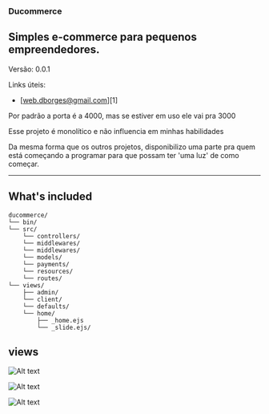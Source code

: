 ### **Ducommerce**
## Simples e-commerce para pequenos empreendedores.
Versão: 0.0.1

Links úteis:
- [web.dborges@gmail.com][1]

<p> Por padrão a porta é a 4000, mas se estiver em uso ele vai pra 3000 </p>
<p>Esse projeto é monolítico e não influencia em minhas habilidades</p>
<p>Da mesma forma que os outros projetos, disponibilizo uma parte pra quem está começando a programar para que possam ter 'uma luz' de como começar.</p>

-------------
## What's included


```text
ducommerce/
└── bin/
└── src/
    └── controllers/
    └── middlewares/
    └── middlewares/
    └── models/
    └── payments/
    └── resources/
    └── routes/
└── views/
    ├── admin/
    └── client/
    └── defaults/
    └── home/
        ├── _home.ejs
        └── _slide.ejs/
```



## views

![Alt text](https://imgur.com/W1WJ8mC.jpg)

![Alt text](https://imgur.com/plsWaV7.jpg)

![Alt text](https://imgur.com/gvqElPy.jpg)